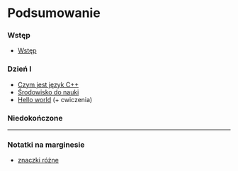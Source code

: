 # Podsumowanie

### Wstęp

* [Wstęp](README.md)

### Dzień I

* [Czym jest język C++](001/language.md)
* [Środowisko do nauki](001/environment.md)
* [Hello world](001/hello.md) (+ cwiczenia)

### Niedokończone

----

### Notatki na marginesie

* [znaczki różne](999/charmap.md)
